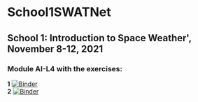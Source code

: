 # School1SWATNet 
## **School 1: Introduction to Space Weather**', November 8-12, 2021
### **Module AI-L4** with the exercises:
**1** [![Binder](https://mybinder.org/badge_logo.svg)](https://mybinder.org/v2/gh/SWATNetSchools/School1_Nov2021/master?labpath=sunspots.ipynb) <br />
**2** [![Binder](https://mybinder.org/badge_logo.svg)](https://mybinder.org/v2/gh/SWATNetSchools/School1_Nov2021/master?labpath=facular-regions.ipynb)
